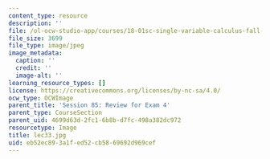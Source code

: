 ```yaml
---
content_type: resource
description: ''
file: /ol-ocw-studio-app/courses/18-01sc-single-variable-calculus-fall-2010/eb52ec893a1fed52cb5869692d969cef_lec33.jpg
file_size: 3699
file_type: image/jpeg
image_metadata:
  caption: ''
  credit: ''
  image-alt: ''
learning_resource_types: []
license: https://creativecommons.org/licenses/by-nc-sa/4.0/
ocw_type: OCWImage
parent_title: 'Session 85: Review for Exam 4'
parent_type: CourseSection
parent_uid: 4699d63d-2fc1-6b8b-d7fc-498a382dc972
resourcetype: Image
title: lec33.jpg
uid: eb52ec89-3a1f-ed52-cb58-69692d969cef
---
```

